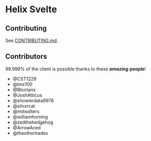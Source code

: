 # Helix Svelte

## Contributing
See [CONTRIBUTING.md](CONTRIBUTING.md).

## Contributors
99.999% of the client is possible thanks to these ***amazing*** **people**!

- @CST1229
- @tnix100
- @Bloctans
- @JoshAtticus
- @showierdata9978
- @silvxrcat
- @mdwalters
- @williamhorning
- @zedthehedgehog
- @ArrowAced
- @theotherhades

